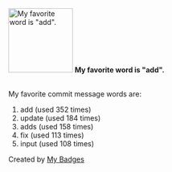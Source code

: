 <img src="https://my-badges.github.io/my-badges/favorite-word.png" alt="My favorite word is &quot;add&quot;." title="My favorite word is &quot;add&quot;." width="128">
<strong>My favorite word is &quot;add&quot;.</strong>
<br><br>

My favorite commit message words are:

1. add (used 352 times)
2. update (used 184 times)
3. adds (used 158 times)
4. fix (used 113 times)
5. input (used 108 times)


Created by <a href="https://github.com/my-badges/my-badges">My Badges</a>